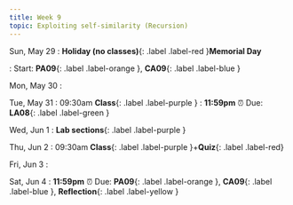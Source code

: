 ```yaml
---
title: Week 9
topic: Exploiting self-similarity (Recursion)
---
```

Sun, May 29
: **Holiday (no classes)**{: .label .label-red }**Memorial Day**

: Start: **PA09**{: .label .label-orange }, **CA09**{: .label .label-blue }


Mon, May 30
: 

Tue, May 31
: 09:30am **Class**{: .label .label-purple }
: **11:59pm**  ⏰  Due: **LA08**{: .label .label-green }


Wed, Jun 1
: **Lab sections**{: .label .label-purple }


Thu, Jun 2
: 09:30am **Class**{: .label .label-purple }+**Quiz**{: .label .label-red}


Fri, Jun 3
: 

Sat, Jun 4
: **11:59pm**  ⏰  Due: **PA09**{: .label .label-orange }, **CA09**{: .label .label-blue }, **Reflection**{: .label .label-yellow }


